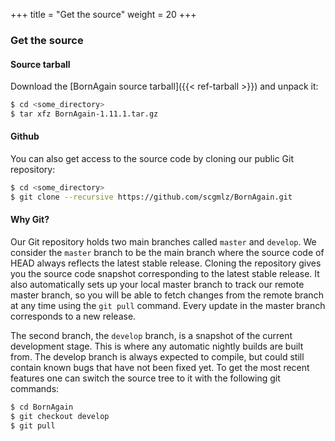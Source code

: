 +++
title = "Get the source"
weight = 20
+++

### Get the source

#### Source tarball

Download the [BornAgain source tarball]({{< ref-tarball >}}) and unpack it:
```bash
$ cd <some_directory>
$ tar xfz BornAgain-1.11.1.tar.gz
```

#### Github

You can also get access to the source code by cloning our public Git repository:
```bash
$ cd <some_directory>
$ git clone --recursive https://github.com/scgmlz/BornAgain.git
```

#### Why Git?

Our Git repository holds two main branches called `master` and `develop`. We consider the `master` branch to be the main branch where the source code of HEAD always reflects the latest stable release. Cloning the repository gives you the source code snapshot corresponding to the latest stable release. It also automatically sets up your local master branch to track our remote master branch, so you will be able to fetch changes from the remote branch at any time using the `git pull` command. Every update in the master branch corresponds to a new release.

The second branch, the `develop` branch, is a snapshot of the current development stage. This is where any automatic nightly builds are built from. The develop branch is always expected to compile, but could still contain known bugs that have not been fixed yet. To get the most recent features one can switch the source tree to it with the following git commands:
```bash
$ cd BornAgain
$ git checkout develop
$ git pull
```

